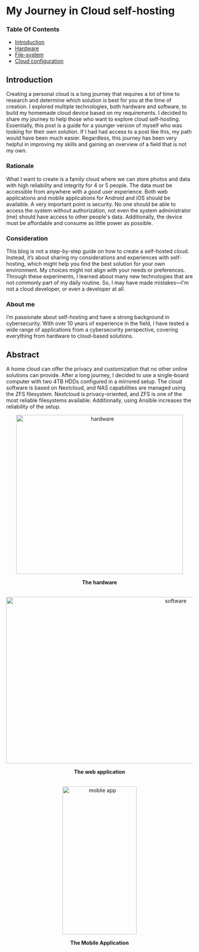 # My Journey in Cloud self-hosting

### Table Of Contents
- [Introduction](#introduction)
- [Hardware](hardware/README.md)
- [File-system](file-system/README.md)
- [Cloud configuration](cloud-configuration/README.md)

## Introduction
Creating a personal cloud is a long journey that requires a lot of time to research and determine which solution is best for you at the time of creation. I explored multiple technologies, both hardware and software, to build my homemade cloud device based on my requirements. I decided to share my journey to help those who want to explore cloud self-hosting. Essentially, this post is a guide for a younger version of myself who was looking for their own solution. If I had had access to a post like this, my path would have been much easier. Regardless, this journey has been very helpful in improving my skills and gaining an overview of a field that is not my own.

### Rationale
What I want to create is a family cloud where we can store photos and data with high reliability and integrity for 4 or 5 people. The data must be accessible from anywhere with a good user experience. Both web applications and mobile applications for Android and iOS should be available.
A very important point is security. No one should be able to access the system without authorization, not even the system administrator (me) should have access to other people's data.
Additionally, the device must be affordable and consume as little power as possible. 

### Consideration
This blog is not a step-by-step guide on how to create a self-hosted cloud. Instead, it’s about sharing my considerations and experiences with self-hosting, which might help you find the best solution for your own environment. My choices might not align with your needs or preferences. Through these experiments, I learned about many new technologies that are not commonly part of my daily routine. So, I may have made mistakes—I'm not a cloud developer, or even a developer at all.

### About me
I’m passionate about self-hosting and have a strong background in cybersecurity. With over 10 years of experience in the field, I have tested a wide range of applications from a cybersecurity perspective, covering everything from hardware to cloud-based solutions.

## Abstract
A home cloud can offer the privacy and customization that no other online solutions can provide. After a long journey, I decided to use a single-board computer with two 4TB HDDs configured in a mirrored setup. The cloud software is based on Nextcloud, and NAS capabilities are managed using the ZFS filesystem. Nextcloud is privacy-oriented, and ZFS is one of the most reliable filesystems available. Additionally, using Ansible increases the reliability of the setup.
<br>
<div align="center">
  <img src="https://github.com/user-attachments/assets/cb3f97ec-f006-44e5-897d-2acc8aada9a1" alt="hardware" width="450" height="430">
<p><b>The hardware</b></p>
</div>
<br>
<div align="center">
<img src="https://github.com/user-attachments/assets/87a44740-90fc-4202-872f-5123173a6182" alt="software" width="900" height="450">
<p><b>The web application</b></p>
</div>
<br>
<div align="center">
<img src="https://github.com/user-attachments/assets/c042980c-d090-4b56-bdb7-4a272bc7f08d" alt="moblie app" width="200" height="400">
<p><b>The Mobile Application</b></p>
</div>


